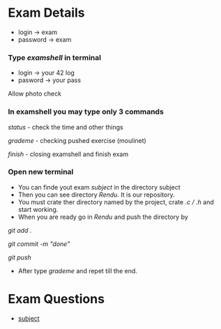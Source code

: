 # Exam Details

- login -> exam
- password -> exam

### Type *examshell* in terminal

- login -> your 42 log
- pasword -> your pass

Allow photo check

### In examshell you may type only 3 commands

*status* - check the time and other things

*grademe* - checking pushed exercise (moulinet)

*finish* - closing examshell and finish exam


### Open new terminal
- You can finde yout exam *subject* in the directory subject
- Then you can see directory *Rendu*. It is our repository.
- You must crate ther directory named by the project, crate *.c / .h* and start working.
- When you are ready go in *Rendu* and push the directory by

*git add .*

*git commit -m "done"*

*git push*

- After type *grademe* and repet till the end.


# Exam Questions

- [subject](https://github.com/42-Yerevan-Armenia/Exam_Rank_04/blob/master/subject.txt) 
